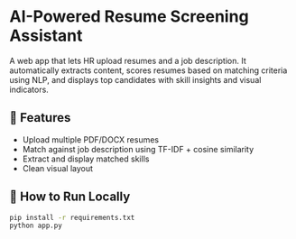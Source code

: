 # AI-Powered Resume Screening Assistant

A web app that lets HR upload resumes and a job description. It automatically extracts content, scores resumes based on matching criteria using NLP, and displays top candidates with skill insights and visual indicators.

## 🔧 Features
- Upload multiple PDF/DOCX resumes
- Match against job description using TF-IDF + cosine similarity
- Extract and display matched skills
- Clean visual layout

## 🚀 How to Run Locally

```bash
pip install -r requirements.txt
python app.py
